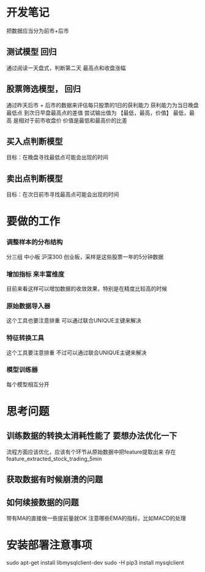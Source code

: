 # 开发笔记

把数据应当分为前市+后市

## 测试模型 回归
通过阅读一天盘式，判断第二天 最高点和收盘涨幅

## 股票筛选模型， 回归
通过昨天后市 + 后市的数据来评估每只股票的1日的获利能力
获利能力为当日晚盘最低点 到次日早盘最高点的差值
尝试输出值为 【最低，最高，价值】
最低，最高 是相对于前市收盘价
价值是最低和最高价的比差

## 买入点判断模型
目标：在晚盘寻找最低点可能会出现的时间

## 卖出点判断模型
目标：在次日前市寻找最高点可能会出现的时间

# 要做的工作

### 调整样本的分布结构
分三组 中小板  沪深300  创业板，采样是这些股票一年的5分钟数据

### 增加指标 来丰富维度
目前来看这样可以增加数据的收敛效果，特别是在精度比较高的时候

### 原始数据导入器
这个工具也要注意排重
可以通过联合UNIQUE主键来解决

### 特征转换工具
这个工具要注意排重
不过可以通过联合UNIQUE主键来解决

### 模型训练器 
每个模型相互分开

# 思考问题

## 训练数据的转换太消耗性能了 要想办法优化一下 
流程方面应该优化，应该有个环节从原始数据中把feature提取出来 存在
feature_extracted_stock_trading_5min

## 获取数据有时候崩溃的问题

## 如何续接数据的问题
带有MA的直接做一些提前量就OK
注意哪些EMA的指标，比如MACD的处理

# 安装部署注意事项

sudo apt-get install libmysqlclient-dev
sudo -H pip3 install mysqlclient
